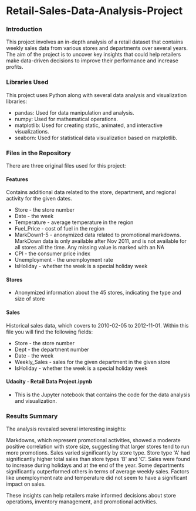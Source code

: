 # Retail-Sales-Data-Analysis-Project

### Introduction

This project involves an in-depth analysis of a retail dataset that contains weekly sales data from various stores and departments over several years. The aim of the project is to uncover key insights that could help retailers make data-driven decisions to improve their performance and increase profits.


### Libraries Used

This project uses Python along with several data analysis and visualization libraries:

* pandas: Used for data manipulation and analysis.
* numpy: Used for mathematical operations.
* matplotlib: Used for creating static, animated, and interactive visualizations.
* seaborn: Used for statistical data visualization based on matplotlib.

### Files in the Repository

There are three original files used for this project:

#### Features
Contains additional data related to the store, department, and regional activity for the given dates.
* Store - the store number
* Date - the week
* Temperature - average temperature in the region
* Fuel_Price - cost of fuel in the region
* MarkDown1-5 - anonymized data related to promotional markdowns. MarkDown data is only available after Nov 2011, and is not available for all stores all the time. Any missing value is marked with an NA
* CPI - the consumer price index
* Unemployment - the unemployment rate
* IsHoliday - whether the week is a special holiday week
#### Stores
* Anonymized information about the 45 stores, indicating the type and size of store

#### Sales
Historical sales data, which covers to 2010-02-05 to 2012-11-01. Within this file you will find the following fields:
* Store - the store number
* Dept - the department number
* Date - the week
* Weekly_Sales -  sales for the given department in the given store
* IsHoliday - whether the week is a special holiday week


#### Udacity - Retail Data Project.ipynb 
* This is the Jupyter notebook that contains the code for the data analysis and visualization.

### Results Summary

The analysis revealed several interesting insights:

Markdowns, which represent promotional activities, showed a moderate positive correlation with store size, suggesting that larger stores tend to run more promotions.
Sales varied significantly by store type. Store type 'A' had significantly higher total sales than store types 'B' and 'C'.
Sales were found to increase during holidays and at the end of the year.
Some departments significantly outperformed others in terms of average weekly sales.
Factors like unemployment rate and temperature did not seem to have a significant impact on sales.

These insights can help retailers make informed decisions about store operations, inventory management, and promotional activities.

